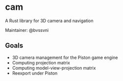 cam
===

A Rust library for 3D camera and navigation

Maintainer: @bvssvni

## Goals

- 3D camera management for the Piston game engine
- Computing projection matrix
- Computing model-view-projection matrix
- Reexport under Piston
